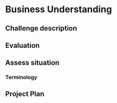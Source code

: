 # Business Understanding

<!--- --->

## Challenge description

<!--- Look at the challenge description, understand the goal of the challenge
and write it here with your own words. Use images if they improve the explanation--->

## Evaluation

<!--- Understand the metric used on the challenge, write it here and study
the characteristics of the metric --->

## Assess situation

<!---This task involves more detailed fact-finding about all of the resources,
constraints, assumptions, and other factors that should be considered in determining
the data analysis goal and project plan

* timeline. Is there any week where I could not work on the challenge?
* resources. Is there any other project competing for resources?
* other projects. May I have other more interesting projects in the horizon?
 --->

### Terminology

<!--- Sometimes the field of the challenge has specific terms, if that is the
case write them here, otherwise delete this section.--->

## Project Plan

<!--- Write initial ideas for the project. This is just initial thoughts,
during the challenge I will have a better understanding of the project and
with better information I could decide other actions not considered here.--->
